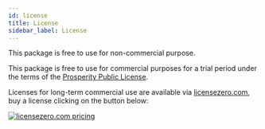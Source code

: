 ```yaml
---
id: license
title: License
sidebar_label: License
---
```


This package is free to use for non-commercial purpose.

This package is free to use for commercial purposes for a trial period under the terms of the [Prosperity Public License](https://gitlab.com/ramiel/caravaggio/blob/master/LICENSE).

Licenses for long-term commercial use are available via [licensezero.com](https://licensezero.com),
buy a license clicking on the button below:

<p style="text-align: left">
  <a 
    href="https://licensezero.com/projects/0409c5bf-201d-49dd-af6e-2aa5169cf15a"
    target="_blank"
    style="vertical-align: middle;"
  >
    <img 
      style="margin:0; display: inline;"
      src="https://licensezero.com/projects/0409c5bf-201d-49dd-af6e-2aa5169cf15a/badge.svg" 
      alt="licensezero.com pricing" 
    />
  </a>
</p>

<!-- [![licensezero.com pricing](https://licensezero.com/projects/0409c5bf-201d-49dd-af6e-2aa5169cf15a/badge.svg)](https://licensezero.com/projects/0409c5bf-201d-49dd-af6e-2aa5169cf15a) -->
